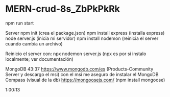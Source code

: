 # MERN-crud-8s_ZbPkPkRk

npm run start

Server
npm init (crea el package.json)
npm install express (installa express)
node server.js (inicia mi servidor)
npm install nodemon (reinicia el server cuando cambia un archivo)

Reinicio el server con:
npx nodemon server.js (npx es por si instalo localmente; ver documentación)

MongoDB 43:37
https://www.mongodb.com/es (Products-Community Server y descargo el msi)
con el msi me aseguro de instalar el MongoDB Compass (visual de la db)
https://mongoosejs.com/ (npm install mongoose)

1:00:13